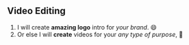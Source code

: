 ## Video Editing
1. I will create **amazing logo** intro for *your brand*. :smile:
2. Or else I will **create** videos for your *any type of purpose*, :palm_tree:
